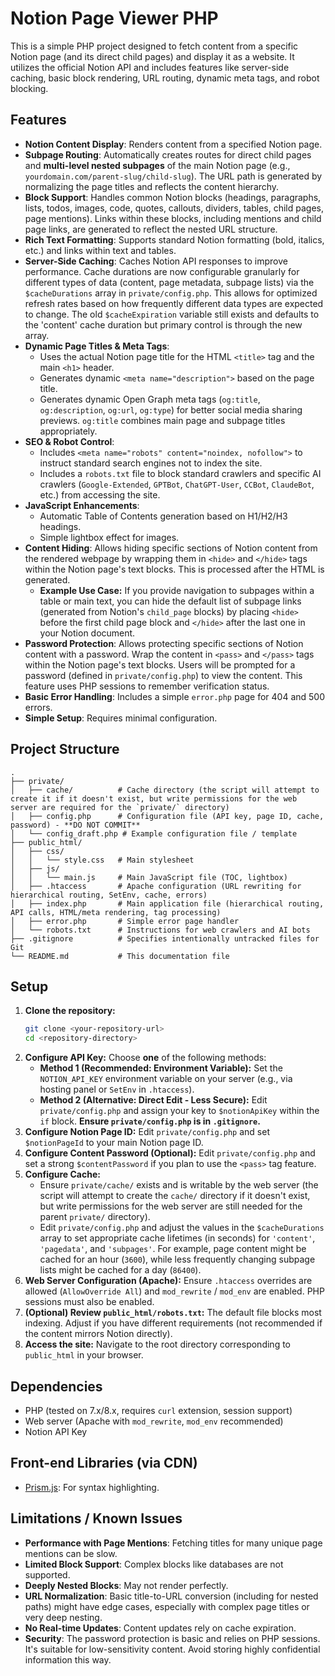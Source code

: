 # Notion Page Viewer PHP

This is a simple PHP project designed to fetch content from a specific Notion page (and its direct child pages) and display it as a website. It utilizes the official Notion API and includes features like server-side caching, basic block rendering, URL routing, dynamic meta tags, and robot blocking.

## Features

*   **Notion Content Display**: Renders content from a specified Notion page.
*   **Subpage Routing**: Automatically creates routes for direct child pages and **multi-level nested subpages** of the main Notion page (e.g., `yourdomain.com/parent-slug/child-slug`). The URL path is generated by normalizing the page titles and reflects the content hierarchy.
*   **Block Support**: Handles common Notion blocks (headings, paragraphs, lists, todos, images, code, quotes, callouts, dividers, tables, child pages, page mentions). Links within these blocks, including mentions and child page links, are generated to reflect the nested URL structure.
*   **Rich Text Formatting**: Supports standard Notion formatting (bold, italics, etc.) and links within text and tables.
*   **Server-Side Caching**: Caches Notion API responses to improve performance. Cache durations are now configurable granularly for different types of data (content, page metadata, subpage lists) via the `$cacheDurations` array in `private/config.php`. This allows for optimized refresh rates based on how frequently different data types are expected to change. The old `$cacheExpiration` variable still exists and defaults to the 'content' cache duration but primary control is through the new array.
*   **Dynamic Page Titles & Meta Tags**:
    *   Uses the actual Notion page title for the HTML `<title>` tag and the main `<h1>` header.
    *   Generates dynamic `<meta name="description">` based on the page title.
    *   Generates dynamic Open Graph meta tags (`og:title`, `og:description`, `og:url`, `og:type`) for better social media sharing previews. `og:title` combines main page and subpage titles appropriately.
*   **SEO & Robot Control**:
    *   Includes `<meta name="robots" content="noindex, nofollow">` to instruct standard search engines not to index the site.
    *   Includes a `robots.txt` file to block standard crawlers and specific AI crawlers (`Google-Extended`, `GPTBot`, `ChatGPT-User`, `CCBot`, `ClaudeBot`, etc.) from accessing the site.
*   **JavaScript Enhancements**:
    *   Automatic Table of Contents generation based on H1/H2/H3 headings.
    *   Simple lightbox effect for images.
*   **Content Hiding**: Allows hiding specific sections of Notion content from the rendered webpage by wrapping them in `<hide>` and `</hide>` tags within the Notion page's text blocks. This is processed after the HTML is generated.
    *   **Example Use Case:** If you provide navigation to subpages within a table or main text, you can hide the default list of subpage links (generated from Notion's `child_page` blocks) by placing `<hide>` before the first child page block and `</hide>` after the last one in your Notion document.
*   **Password Protection**: Allows protecting specific sections of Notion content with a password. Wrap the content in `<pass>` and `</pass>` tags within the Notion page's text blocks. Users will be prompted for a password (defined in `private/config.php`) to view the content. This feature uses PHP sessions to remember verification status.
*   **Basic Error Handling**: Includes a simple `error.php` page for 404 and 500 errors.
*   **Simple Setup**: Requires minimal configuration.

## Project Structure

```text
.
├── private/
│   ├── cache/          # Cache directory (the script will attempt to create it if it doesn't exist, but write permissions for the web server are required for the `private/` directory)
│   ├── config.php      # Configuration file (API key, page ID, cache, password) - **DO NOT COMMIT**
│   └── config_draft.php # Example configuration file / template
├── public_html/
│   ├── css/
│   │   └── style.css   # Main stylesheet
│   ├── js/
│   │   └── main.js     # Main JavaScript file (TOC, lightbox)
│   ├── .htaccess       # Apache configuration (URL rewriting for hierarchical routing, SetEnv, cache, errors)
│   ├── index.php       # Main application file (hierarchical routing, API calls, HTML/meta rendering, tag processing)
│   ├── error.php       # Simple error page handler
│   └── robots.txt      # Instructions for web crawlers and AI bots
├── .gitignore          # Specifies intentionally untracked files for Git
└── README.md           # This documentation file
```

## Setup

1.  **Clone the repository:**
    ```bash
    git clone <your-repository-url>
    cd <repository-directory>
    ```
2.  **Configure API Key:** Choose **one** of the following methods:
    *   **Method 1 (Recommended: Environment Variable):** Set the `NOTION_API_KEY` environment variable on your server (e.g., via hosting panel or `SetEnv` in `.htaccess`).
    *   **Method 2 (Alternative: Direct Edit - Less Secure):** Edit `private/config.php` and assign your key to `$notionApiKey` within the `if` block. **Ensure `private/config.php` is in `.gitignore`.**
3.  **Configure Notion Page ID:** Edit `private/config.php` and set `$notionPageId` to your main Notion page ID.
4.  **Configure Content Password (Optional):** Edit `private/config.php` and set a strong `$contentPassword` if you plan to use the `<pass>` tag feature.
5.  **Configure Cache:**
    *   Ensure `private/cache/` exists and is writable by the web server (the script will attempt to create the `cache/` directory if it doesn't exist, but write permissions for the web server are still needed for the parent `private/` directory).
    *   Edit `private/config.php` and adjust the values in the `$cacheDurations` array to set appropriate cache lifetimes (in seconds) for `'content'`, `'pagedata'`, and `'subpages'`. For example, page content might be cached for an hour (`3600`), while less frequently changing subpage lists might be cached for a day (`86400`).
6.  **Web Server Configuration (Apache):** Ensure `.htaccess` overrides are allowed (`AllowOverride All`) and `mod_rewrite` / `mod_env` are enabled. PHP sessions must also be enabled.
7.  **(Optional) Review `public_html/robots.txt`:** The default file blocks most indexing. Adjust if you have different requirements (not recommended if the content mirrors Notion directly).
8.  **Access the site:** Navigate to the root directory corresponding to `public_html` in your browser.

## Dependencies

*   PHP (tested on 7.x/8.x, requires `curl` extension, session support)
*   Web server (Apache with `mod_rewrite`, `mod_env` recommended)
*   Notion API Key

## Front-end Libraries (via CDN)

*   [Prism.js](https://prismjs.com/): For syntax highlighting.

## Limitations / Known Issues

*   **Performance with Page Mentions**: Fetching titles for many unique page mentions can be slow.
*   **Limited Block Support**: Complex blocks like databases are not supported.
*   **Deeply Nested Blocks**: May not render perfectly.
*   **URL Normalization**: Basic title-to-URL conversion (including for nested paths) might have edge cases, especially with complex page titles or very deep nesting.
*   **No Real-time Updates**: Content updates rely on cache expiration.
*   **Security**: The password protection is basic and relies on PHP sessions. It's suitable for low-sensitivity content. Avoid storing highly confidential information this way. 